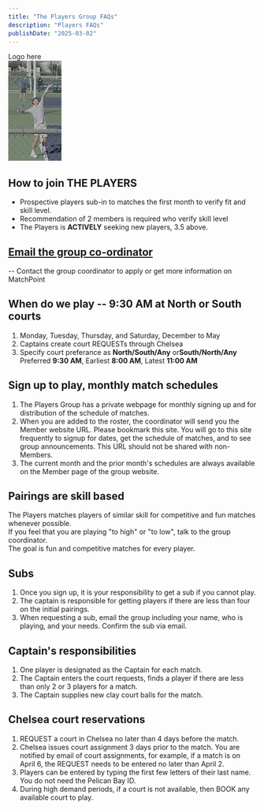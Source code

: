 ```yaml
---
title: "The Players Group FAQs"
description: "Players FAQs"
publishDate: "2025-03-02"
---
```


Logo here\
![Casper Rudd practice at Indian Wells 2025](/page/_images/casperruudindianwellsbillcaufield_crop.png)

## How to join THE PLAYERS

* Prospective players sub-in to matches the first month to verify fit and skill level.
* Recommendation of 2 members is required who verify skill level
* The Players is **ACTIVELY** seeking new players, 3.5 above.

## [Email the group co-ordinator](mailto:turnerdb1@gmail.com)

-- Contact the group coordinator to apply or get more information on MatchPoint

## When do we play -- 9:30 AM at North or South courts

1. Monday, Tuesday, Thursday, and Saturday, December to May
2. Captains create court REQUESTs through Chelsea
3. Specify court preferance as **North/South/Any** or**South/North/Any**\
   Preferred **9:30 AM**,  Earliest **8:00 AM**, Latest **11:00 AM**

## Sign up to play, monthly match schedules

1. The Players Group has a private webpage for monthly signing up and for distribution of the schedule of matches.
2. When you are added to the roster, the coordinator will send you the Member website URL.  Please bookmark this site. You will go to this site frequently to signup for dates, get the schedule of matches, and to see group announcements.  This URL should not be shared with non-Members.
3. The current month and the prior month's schedules are always available on the Member page of the group website.

## Pairings are skill based

The Players matches players of similar skill for competitive and fun matches whenever possible.\
If you feel that you are playing "to high" or "to low", talk to the group coordinator.\
The goal is fun and competitive matches for every player.

## Subs

1. Once you sign up, it is your responsibility to get a sub if you cannot play.
2. The captain is responsible for getting players if there are less than four on the initial pairings.
3. When requesting a sub, email the group including your name, who is playing, and your needs.  Confirm the sub via email.

## Captain's responsibilities

1. One player is designated as the Captain for each match.
2. The Captain enters the court requests, finds a player if there are less than only 2 or 3 players for a match.
4. The Captain supplies new clay court balls for the match.

## Chelsea court reservations

1. REQUEST a court in Chelsea no later than 4 days before the match.
2. Chelsea issues court assignment 3 days prior to the match. You are notified by email of court assignments, for example, if a match is on April 6, the REQUEST needs to be entered no later than April 2.
3. Players can be entered by typing the first few letters of their last name. You do not need the Pelican Bay ID.
4. During high demand periods, if a court is not available, then BOOK any available court to play.
